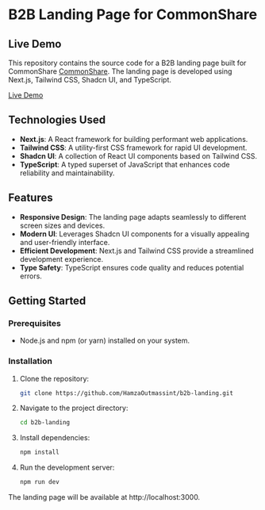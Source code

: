 # B2B Landing Page for CommonShare

## Live Demo

This repository contains the source code for a B2B landing page built for CommonShare [CommonShare](https://commonshare.com). The landing page is developed using Next.js, Tailwind CSS, Shadcn UI, and TypeScript.

[Live Demo](https://b2b-commonshare-landing.vercel.app)

## Technologies Used
- **Next.js**: A React framework for building performant web applications.
- **Tailwind CSS**: A utility-first CSS framework for rapid UI development.
- **Shadcn UI**: A collection of React UI components based on Tailwind CSS.
- **TypeScript**: A typed superset of JavaScript that enhances code reliability and maintainability.

## Features
- **Responsive Design**: The landing page adapts seamlessly to different screen sizes and devices.
- **Modern UI**: Leverages Shadcn UI components for a visually appealing and user-friendly interface.
- **Efficient Development**: Next.js and Tailwind CSS provide a streamlined development experience.
- **Type Safety**: TypeScript ensures code quality and reduces potential errors.

## Getting Started

### Prerequisites
- Node.js and npm (or yarn) installed on your system.

### Installation
1. Clone the repository:

   ```bash
   git clone https://github.com/HamzaOutmassint/b2b-landing.git

2. Navigate to the project directory:

   ```bash
   cd b2b-landing

3. Install dependencies:

   ```bash
   npm install

4. Run the development server:

   ```bash
   npm run dev

The landing page will be available at http://localhost:3000.
